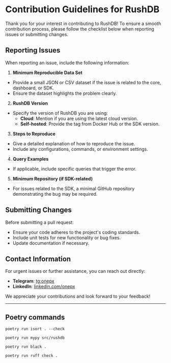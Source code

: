 # Contribution Guidelines for RushDB

Thank you for your interest in contributing to RushDB! To ensure a smooth contribution process, please follow the checklist below when reporting issues or submitting changes.

## Reporting Issues

When reporting an issue, include the following information:

1. **Minimum Reproducible Data Set**
  - Provide a small JSON or CSV dataset if the issue is related to the core, dashboard, or SDK.
  - Ensure the dataset highlights the problem clearly.

2. **RushDB Version**
  - Specify the version of RushDB you are using:
    - **Cloud**: Mention if you are using the latest cloud version.
    - **Self-hosted**: Provide the tag from Docker Hub or the SDK version.

3. **Steps to Reproduce**
  - Give a detailed explanation of how to reproduce the issue.
  - Include any configurations, commands, or environment settings.

4. **Query Examples**
  - If applicable, include specific queries that trigger the error.

5. **Minimum Repository (if SDK-related)**
  - For issues related to the SDK, a minimal GitHub repository demonstrating the bug may be required.

## Submitting Changes

Before submitting a pull request:

- Ensure your code adheres to the project's coding standards.
- Include unit tests for new functionality or bug fixes.
- Update documentation if necessary.

## Contact Information

For urgent issues or further assistance, you can reach out directly:

- **Telegram**: [tg:onepx](https://t.me/onepx)
- **LinkedIn**: [linkedin.com/onepx](https://linkedin.com/in/onepx)

We appreciate your contributions and look forward to your feedback!

--- 
## Poetry commands

```
poetry run isort . --check
```

```
poetry run mypy src/rushdb
```

```
poetry run black .
```

```
poetry run ruff check .
```